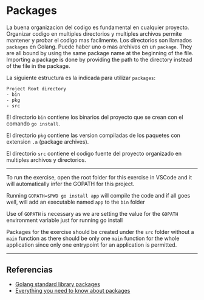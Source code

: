 # Packages

La buena organizacion del codigo es fundamental en cualquier proyecto. Organizar codigo en multiples directorios y multiples archivos permite mantener y probar el codigo mas facilmente. Los directorios son llamados `packages` en Golang. Puede haber uno o mas archivos en un `package`. They are all bound by using the same package name at the beginning of the file. Importing a package is done by providing the path to the directory instead of the file in the package.

La siguiente estructura es la indicada para utilizar `packages`:

```bash
Project Root directory
- bin
- pkg
- src
```

El directorio `bin` contiene los binarios del proyecto que se crean con el comando `go install`.

El directorio `pkg` contiene las version compiladas de los paquetes con extension `.a` (package archives).

El directorio `src` contiene el codigo fuente del proyecto organizado en multiples archivos y directorios.

---
To run the exercise, open the root folder for this exercise in VSCode and it will automatically infer the GOPATH for this project.

Running `GOPATH=$PWD go install app` will compile the code and if all goes well, will add an executable named `app` to the `bin` folder

Use of `GOPATH` is necessary as we are setting the value for the `GOPATH` environment variable just for running go install

Packages for the exercise should be created under the `src` folder without a `main` function as there should be only one `main` function for the whole application since only one entrypoint for an application is permitted.

---

## Referencias

* [Golang standard library packages](https://golang.org/pkg/)
* [Everything you need to know about packages](https://medium.com/rungo/everything-you-need-to-know-about-packages-in-go-b8bac62b74cc)
